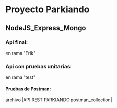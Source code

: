 # Proyecto Parkiando
## NodeJS_Express_Mongo

### Api final:
en rama "Erik"

### Api con pruebas unitarias:
en rama "test"

#### Pruebas de Postman: 
archivo |API REST PARKIANDO.postman_collection|

